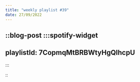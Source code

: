 ```yaml
---
title: "weekly playlist #39"
date: 27/09/2022
---
```

::blog-post
  :::spotify-widget
  ---
  playlistId: 7CopmqMtBRBWtyHgQIhcpU 
  ---
  :::

::